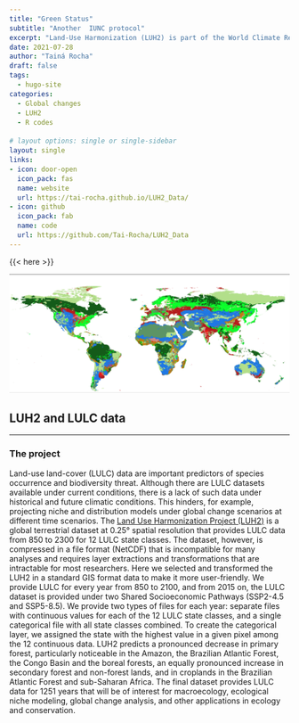 ```yaml
---
title: "Green Status"
subtitle: "Another  IUNC protocol"
excerpt: "Land-Use Harmonization (LUH2) is part of the World Climate Research Program Coupled Model Intercomparison Project of advanced Earth System Models (ESM) able to estimate the combined effects of human activities (e.g. land use and fossil fuel emissions) on the carbon-climate system. Here I managed the LUH2 data from years 850 to 2100 and convert from NetCDF to TIFF format. I also create a new categorical data that is a land use land cover (LULC) based on raw LUH2 data"
date: 2021-07-28
author: "Tainá Rocha"
draft: false
tags:
  - hugo-site
categories:
  - Global changes
  - LUH2
  - R codes
  
# layout options: single or single-sidebar
layout: single
links:
- icon: door-open
  icon_pack: fas
  name: website
  url: https://tai-rocha.github.io/LUH2_Data/
- icon: github
  icon_pack: fab
  name: code
  url: https://github.com/Tai-Rocha/LUH2_Data
---
```


{{< here >}}

![Tachyons Logo Script](tachyons-logo-script.png)

## LUH2 and LULC data

---

### The project

Land-use land-cover (LULC) data are important predictors of species occurrence and biodiversity threat. Although there are LULC datasets available under current conditions, there is a lack of such data under historical and future climatic conditions. This hinders, for example, projecting niche and distribution models under global change scenarios at different time scenarios. The [Land Use Harmonization Project (LUH2)](https://luh.umd.edu/) is a global terrestrial dataset at 0.25° spatial resolution that provides LULC data from 850 to 2300 for 12 LULC state classes. The dataset, however, is compressed in a file format (NetCDF) that is incompatible for many analyses and requires layer extractions and transformations that are intractable for most researchers. Here we selected and transformed the LUH2 in a standard GIS format data to make it more user-friendly. We provide LULC for every year from 850 to 2100, and from 2015 on, the LULC dataset is provided under two Shared Socioeconomic Pathways (SSP2-4.5 and SSP5-8.5). We provide two types of files for each year: separate files with continuous values for each of the 12 LULC state classes, and a single categorical file with all state classes combined. To create the categorical layer, we assigned the state with the highest value in a given pixel among the 12 continuous data. LUH2 predicts a pronounced decrease in primary forest, particularly noticeable in the Amazon, the Brazilian Atlantic Forest, the Congo Basin and the boreal forests, an equally pronounced increase in secondary forest and non-forest lands, and in croplands in the Brazilian Atlantic Forest and sub-Saharan Africa. The final dataset provides LULC data for 1251 years that will be of interest for macroecology, ecological niche modeling, global change analysis, and other applications in ecology and conservation.
